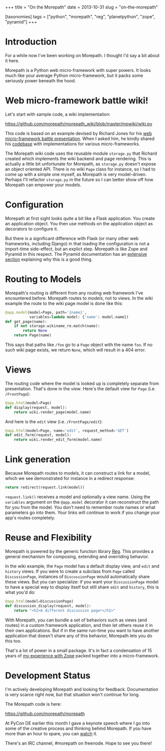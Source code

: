 +++
title = "On the Morepath"
date = 2013-10-31
slug = "on-the-morepath"

[taxonomies]
tags = ["python", "morepath", "reg", "planetpython", "zope", "pyramid"]
+++

# Introduction

For a while now I've been working on Morepath. I thought I'd say a bit
about it here.

Morepath is a Python web micro-framework with super powers. It looks
much like your average Python micro-framework, but it packs some
seriously power beneath the hood.

# Web micro-framework battle wiki!

Let's start with sample code, a wiki implementation:

<https://github.com/morepath/morepath_wiki/blob/master/mpwiki/wiki.py>

This code is based on an example devised by Richard Jones for his [web
micro-framework battle
presentation](http://www.slideshare.net/r1chardj0n3s/web-microframework-battle).
When I asked him, he kindly shared his
[codebase](https://bitbucket.org/r1chardj0n3s/web-micro-battle) with
implementations for various micro-frameworks.

The Morepath wiki code uses the reusable module `storage.py` that
Richard created which implements the wiki backend and page rendering.
This is actually a little bit unfortunate for Morepath, as `storage.py`
doesn't expose an object oriented API. There is no wiki `Page` class for
instance, so I had to come up with a simple one myself, as Morepath is
very model-driven. Perhaps I'll refactor `storage.py` in the future so I
can better show off how Morepath can empower your models.

# Configuration

Morepath at first sight looks quite a bit like a Flask application. You
create an application object. You then use methods on the application
object as decorators to configure it.

But there is a significant difference with Flask (or many other web
frameworks, including Django) in that loading the configuration is not a
import-time side-effect, but an explict step. Morepath is like Zope and
Pyramid in this respect. The Pyramid documentation has an [extensive
section](http://docs.pylonsproject.org/projects/pyramid/en/1.3-branch/designdefense.html#application-programmers-don-t-control-the-module-scope-codepath-import-time-side-effects-are-evil)
explaining why this is a good thing.

# Routing to Models

Morepath's routing is different from any routing web framework I've
encountered before. Morepath routes to _models_, not to views. In the
wiki example the route to the wiki page model is done like this:

```python
@app.model(model=Page, path='{name}',
           variables=lambda model: {'name': model.name})
def get_page(name):
    if not storage.wikiname_re.match(name):
        return None
    return Page(name)
```

This says that paths like `/foo` go to a `Page` object with the name
`foo`. If no such wiki page exists, we return `None`, which will result
in a 404 error.

# Views

The routing code where the model is looked up is completely separate
from presentation. That's done in the _view_. Here's the default view
for `Page` (i.e. `/FrontPage`):

```python
@app.html(model=Page)
def display(request, model):
    return wiki.render_page(model.name)
```

And here is the `edit` view (i.e. `/FrontPage/edit`):

```python
@app.html(model=Page, name='edit', request_method='GET')
def edit_form(request, model):
    return wiki.render_edit_form(model.name)
```

# Link generation

Because Morepath routes to models, it can construct a link for a model,
which we see demonstrated for instance in a redirect response:

```python
return redirect(request.link(model))
```

`request.link()` receives a model and optionally a view name. Using the
`variables` argument on the `@app.model` decorator it can reconstruct
the path for you from the model. You don't need to remember route names
or what parameters go into them. Your links will continue to work if you
change your app's routes completely.

# Reuse and Flexibility

Morepath is powered by the generic function library
[Reg](@/posts/reg-now-with-more-generic.md).
This provides a general mechanism for composing, extending and
overriding behavior.

In the wiki example, the `Page` model has a default display view, and
`edit` and `history` views. If you were to create a subclass from `Page`
called `DiscussionPage`, instances of `DiscussionPage` would
automatically share these views. But you can specialize: if you want
your `DiscussionPage` model to have a special way to display itself but
still share `edit` and `history`, this is what you'd do:

```python
@app.html(model=DiscussionPage)
def discussion_display(request, model):
    return "<h2>A different discussion page!</h2>"
```

With Morepath, you can bundle a set of behaviors such as views (and
routes) in a custom framework application, and then let others reuse it
in their own applications. But if in the same run-time you want to have
another application that doesn't share any of this behavior, Morepath
lets you do this too.

That's a lot of power in a small package. It's in fact a condensation of
15 years of [my experience with
Zope](@/posts/my-exit-from-zope.md) packed
together into a micro-framework.

# Development Status

I'm actively developing Morepath and looking for feedback. Documentation
is very scarce right now, but that situation won't continue for long.

The Morepath code is here:

<https://github.com/morepath/morepath>

At PyCon DE earlier this month I gave a keynote speech where I go into
some of the creative process and thinking behind Morepath. If you have
more than an hour to spare, you can
[watch](http://pyvideo.org/video/2416/spinning-a-web-framework) it.

There's an IRC channel, \#morepath on freenode. Hope to see you there!

